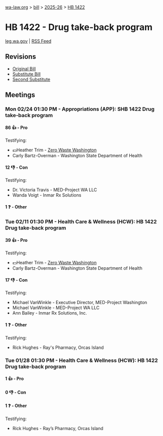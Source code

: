 [wa-law.org](/) > [bill](/bill/) > [2025-26](/bill/2025-26/) > [HB 1422](/bill/2025-26/hb/1422/)

# HB 1422 - Drug take-back program
[leg.wa.gov](https://app.leg.wa.gov/billsummary?BillNumber=1422&Year=2025&Initiative=false) | [RSS Feed](./rss.xml)

## Revisions
* [Original Bill](1/)
* [Substitute Bill](S/)
* [Second Substitute](S2/)

## Meetings
### Mon 02/24 01:30 PM - Appropriations (APP): SHB 1422 Drug take-back program
#### 86 👍 - Pro
Testifying:
* 💵Heather Trim - [Zero Waste Washington](/org/zero_waste_washington/)
* Carly Bartz-Overman - Washington State Department of Health

#### 12 👎 - Con
Testifying:
* Dr. Victoria Travis - MED-Project WA LLC
* Wanda Voigt - Inmar Rx Solutions

#### 1 ❓ - Other

### Tue 02/11 01:30 PM - Health Care & Wellness (HCW): HB 1422 Drug take-back program
#### 39 👍 - Pro
Testifying:
* 💵Heather Trim - [Zero Waste Washington](/org/zero_waste_washington/)
* Carly Bartz-Overman - Washington State Department of Health

#### 17 👎 - Con
Testifying:
* Michael VanWinkle - Executive Director, MED-Project Washington
* Michael VanWinkle - MED-Project WA LLC
* Ann Bailey - Inmar Rx Solutions, Inc.

#### 1 ❓ - Other
Testifying:
* Rick Hughes - Ray's Pharmacy, Orcas Island

### Tue 01/28 01:30 PM - Health Care & Wellness (HCW): HB 1422 Drug take-back program
#### 1 👍 - Pro

#### 0 👎 - Con

#### 1 ❓ - Other
Testifying:
* Rick Hughes - Ray’s Pharmacy, Orcas Island

